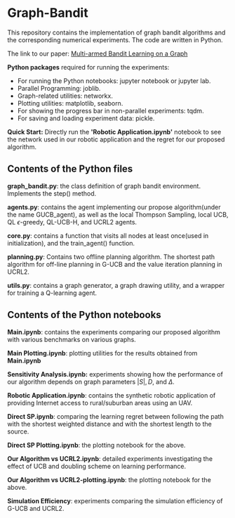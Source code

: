 # Graph-Bandit

This repository contains the implementation of  graph bandit algorithms and the corresponding numerical experiments. The code are written in Python. 

The link to our paper: [Multi-armed Bandit Learning on a Graph](https://scholar.harvard.edu/files/tianpeng/files/graphbandittechnicalreport.pdf)

**Python packages** required for running the experiments: 

* For running the Python notebooks: jupyter notebook or jupyter lab. 
* Parallel Programming: joblib.
* Graph-related utilities: networkx.
* Plotting utilities: matplotlib, seaborn.
* For showing the progress bar in non-parallel experiments: tqdm.
* For saving and loading experiment data: pickle.

**Quick Start:** Directly run the **'Robotic Application.ipynb'**  notebook to see the network used in our robotic application and the regret for our proposed algorithm.

## Contents of the Python files

**graph_bandit.py**: the class definition of graph bandit environment. Implements the step() method.

**agents.py**: contains the agent implementing our propose algorithm(under the name GUCB_agent), as well as the local Thompson Sampling, local UCB, QL $\epsilon$-greedy, QL-UCB-H, and UCRL2 agents.

**core.py**: contains a function that visits all nodes at least once(used in initialization), and the train_agent() function.

**planning.py**: Contains two offline planning algorithm. The shortest path algorithm for off-line planning in G-UCB and the value iteration planning in UCRL2.

**utils.py**: contains a graph generator, a graph drawing utility, and a wrapper for training a Q-learning agent.

## Contents of the Python notebooks

**Main.ipynb**: contains the experiments comparing our proposed algorithm with various benchmarks on various graphs.

**Main Plotting.ipynb**: plotting utilities for the results obtained from **Main.ipynb**

**Sensitivity Analysis.ipynb:** experiments showing how the performance of our algorithm depends on graph parameters $|S|,D,$ and $\Delta$. 

**Robotic Application.ipynb**: contains the synthetic robotic application of providing Internet access to rural/suburban areas using an UAV.

**Direct SP.ipynb**: comparing the learning regret between following the path with the shortest weighted distance and with the shortest length to the source.

**Direct SP Plotting.ipynb**: the plotting notebook for the above.

**Our Algorithm vs UCRL2.ipynb**: detailed experiments investigating the effect of UCB and doubling scheme on learning performance.

**Our Algorithm vs UCRL2-plotting.ipynb**: the plotting notebook for the above.

**Simulation Efficiency**: experiments comparing the simulation efficiency of G-UCB and UCRL2.
